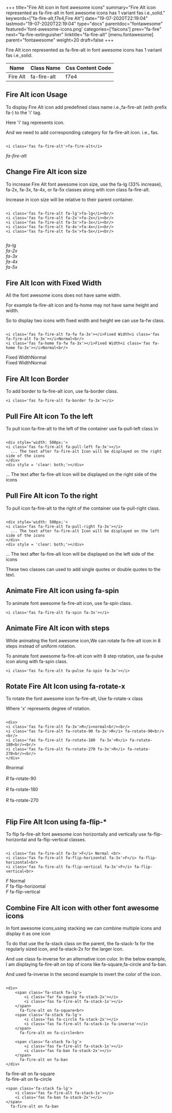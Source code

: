 +++
title="Fire Alt icon in font awesome icons"
summary="Fire Alt icon represented as fa-fire-alt in font awesome icons has 1 variant fas i.e.,solid."
keywords=["fa-fire-alt,f7e4,Fire Alt"]
date="19-07-2020T22:19:04"
lastmod="19-07-2020T22:19:04"
type="docs"
parentdoc="fontawesome"
featured='font-awesome-icons.png'
categories=['faicons']
prev="fa-fire"
next="fa-fire-extinguisher"
linktitle="fa-fire-alt"
[menu.fontawesome]
parent="fontawesome"
weight=20
draft=false
+++


Fire Alt icon represented as fa-fire-alt in font awesome icons has 1 variant fas i.e.,solid.

<div class='table-responsive'><table class='table'><thead><tr><th>Name</th><th>Class Name</th><th>Css Content Code</th></tr></thead><tbody><tr><td>Fire Alt</td><td>fa-fire-alt</td><td>f7e4</td></tr></tbody></table></div>



## Fire Alt icon Usage

To display Fire Alt icon add predefined class name i.e.,fa-fire-alt (with prefix fa-) to the 'i' tag.

Here 'i' tag represents icon.

And we need to add corresponding category for fa-fire-alt icon. i.e., fas.


```

<i class='fas fa-fire-alt'>fa-fire-alt</i>
```

<i class='fas fa-fire-alt'>fa-fire-alt</i>




## Change Fire Alt icon size
To increase Fire Alt font awesome icon size, use the fa-lg (33% increase), fa-2x, fa-3x, fa-4x, or fa-5x classes along with icon class fa-fire-alt.

Increase in icon size will be relative to their parent container. 

```

<i class='fas fa-fire-alt fa-lg'>fa-lg</i><br/>
<i class='fas fa-fire-alt fa-2x'>fa-2x</i><br/>
<i class='fas fa-fire-alt fa-3x'>fa-3x</i><br/>
<i class='fas fa-fire-alt fa-4x'>fa-4x</i><br/>
<i class='fas fa-fire-alt fa-5x'>fa-5x</i><br/>
            
```

<i class='fas fa-fire-alt fa-lg'>fa-lg</i><br/>
<i class='fas fa-fire-alt fa-2x'>fa-2x</i><br/>
<i class='fas fa-fire-alt fa-3x'>fa-3x</i><br/>
<i class='fas fa-fire-alt fa-4x'>fa-4x</i><br/>
<i class='fas fa-fire-alt fa-5x'>fa-5x</i><br/>
            



## Fire Alt Icon with Fixed Width 

All the font awesome icons does not have same width.

For example fa-fire-alt icon and fa-home may not have same height and width.

So to display two icons with fixed width and height we can use fa-fw class.


```

<i class='fas fa-fire-alt fa-fw fa-3x'></i>Fixed Width<i class='fas fa-fire-alt fa-3x'></i>Normal<br/>
<i class='fas fa-home fa-fw fa-3x'></i>Fixed Width<i class='fas fa-home fa-3x'></i>Normal<br/>
```

<i class='fas fa-fire-alt fa-fw fa-3x'></i>Fixed Width<i class='fas fa-fire-alt fa-3x'></i>Normal<br/>
<i class='fas fa-home fa-fw fa-3x'></i>Fixed Width<i class='fas fa-home fa-3x'></i>Normal<br/>



## Fire Alt Icon Border 

To add border to fa-fire-alt icon, use fa-border class.


```
<i class='fas fa-fire-alt fa-border fa-3x'></i>

```
<i class='fas fa-fire-alt fa-border fa-3x'></i>





## Pull Fire Alt icon To the left

To pull icon fa-fire-alt to the left of the container use fa-pull-left class.\n

```

<div style='width: 500px;'>
<i class='fas fa-fire-alt fa-pull-left fa-3x'></i>
  ... The text after fa-fire-alt Icon will be displayed on the right side of the icons
</div>
<div style = 'clear: both;'></div>
```

<div style='width: 500px;'>
<i class='fas fa-fire-alt fa-pull-left fa-3x'></i>
  ... The text after fa-fire-alt Icon will be displayed on the right side of the icons
</div>
<div style = 'clear: both;'></div>




## Pull Fire Alt icon To the right
To pull icon fa-fire-alt to the right of the container use fa-pull-right class.

```

<div style='width: 500px;'>
<i class='fas fa-fire-alt fa-pull-right fa-3x'></i>
  ... The text after fa-fire-alt Icon will be displayed on the left side of the icons
</div>
<div style = 'clear: both;'></div>
```

<div style='width: 500px;'>
<i class='fas fa-fire-alt fa-pull-right fa-3x'></i>
  ... The text after fa-fire-alt Icon will be displayed on the left side of the icons
</div>
<div style = 'clear: both;'></div>

These two classes can used to add single quotes or double quotes to the text.


## Animate Fire Alt icon using fa-spin
To animate font awesome fa-fire-alt icon, use fa-spin class.

```
<i class='fas fa-fire-alt fa-spin fa-3x'></i>
```
<i class='fas fa-fire-alt fa-spin fa-3x'></i>




## Animate Fire Alt icon with steps
While animating the font awesome icon,We can rotate fa-fire-alt icon in 8 steps instead of uniform rotation.

To animate font awesome fa-fire-alt icon with 8 step rotation, use fa-pulse icon along with fa-spin class.


```
<i class='fas fa-fire-alt fa-pulse fa-spin fa-3x'></i>

```
<i class='fas fa-fire-alt fa-pulse fa-spin fa-3x'></i>





## Rotate Fire Alt Icon using fa-rotate-x
To rotate the font awesome icon fa-fire-alt, Use fa-rotate-x class

Where 'x' represents degree of rotation.


```

<div>
<i class='fas fa-fire-alt fa-3x'>R</i>normal<br/><br/>
<i class='fas fa-fire-alt fa-rotate-90 fa-3x'>R</i> fa-rotate-90<br/><br/> 
<i class='fas fa-fire-alt fa-rotate-180  fa-3x'>R</i> fa-rotate-180<br/><br/> 
<i class='fas fa-fire-alt fa-rotate-270 fa-3x'>R</i> fa-rotate-270<br/><br/>
</div>
```

<div>
<i class='fas fa-fire-alt fa-3x'>R</i>normal<br/><br/>
<i class='fas fa-fire-alt fa-rotate-90 fa-3x'>R</i> fa-rotate-90<br/><br/> 
<i class='fas fa-fire-alt fa-rotate-180  fa-3x'>R</i> fa-rotate-180<br/><br/> 
<i class='fas fa-fire-alt fa-rotate-270 fa-3x'>R</i> fa-rotate-270<br/><br/>
</div>




## Flip Fire Alt Icon using fa-flip-*
To flip fa-fire-alt font awesome icon horizontally and vertically use fa-flip-horizontal and fa-flip-vertical classes. 

```

<i class='fas fa-fire-alt fa-3x'>F</i> Normal <br>
<i class='fas fa-fire-alt fa-flip-horizontal fa-3x'>F</i> fa-flip-horizontal<br>
<i class='fas fa-fire-alt fa-flip-vertical fa-3x'>F</i> fa-flip-vertical<br>
```

<i class='fas fa-fire-alt fa-3x'>F</i> Normal <br>
<i class='fas fa-fire-alt fa-flip-horizontal fa-3x'>F</i> fa-flip-horizontal<br>
<i class='fas fa-fire-alt fa-flip-vertical fa-3x'>F</i> fa-flip-vertical<br>




## Combine Fire Alt icon with other font awesome icons
In font awesome icons,using stacking we can combine multiple icons and display it as one icon 

To do that use the fa-stack class on the parent, the fa-stack-1x for the regularly sized icon, and fa-stack-2x for the larger icon.

And use class fa-inverse for an alternative icon color. 
In the below example, I am displaying fa-fire-alt on top of icons like fa-square,fa-circle and fa-ban.

And used fa-inverse in the second example to invert the color of the icon.

```

<div>
    <span class='fa-stack fa-lg'>
        <i class='far fa-square fa-stack-2x'></i>
        <i class='fas fa-fire-alt fa-stack-1x'></i>
    </span>
      fa-fire-alt on fa-square<br>
    <span class='fa-stack fa-lg'>
        <i class='fas fa-circle fa-stack-2x'></i>
        <i class='fas fa-fire-alt fa-stack-1x fa-inverse'></i>
    </span>
      fa-fire-alt on fa-circle<br>

    <span class='fa-stack fa-lg'>
        <i class='fas fa-fire-alt fa-stack-1x'></i>
        <i class='fas fa-ban fa-stack-2x'></i>
    </span>
      fa-fire-alt on fa-ban
</div>
```

<div>
    <span class='fa-stack fa-lg'>
        <i class='far fa-square fa-stack-2x'></i>
        <i class='fas fa-fire-alt fa-stack-1x'></i>
    </span>
      fa-fire-alt on fa-square<br>
    <span class='fa-stack fa-lg'>
        <i class='fas fa-circle fa-stack-2x'></i>
        <i class='fas fa-fire-alt fa-stack-1x fa-inverse'></i>
    </span>
      fa-fire-alt on fa-circle<br>

    <span class='fa-stack fa-lg'>
        <i class='fas fa-fire-alt fa-stack-1x'></i>
        <i class='fas fa-ban fa-stack-2x'></i>
    </span>
      fa-fire-alt on fa-ban
</div>






